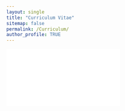 ```yaml
---
layout: single
title: "Curriculum Vitae"
sitemap: false
permalink: /Curriculum/
author_profile: TRUE
---
```


<embed src="assets/images/CV_Kensley_Blaise.pdf" type="application/pdf" />


